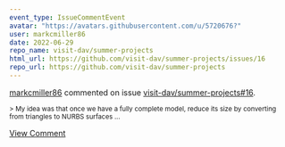 ```yaml
---
event_type: IssueCommentEvent
avatar: "https://avatars.githubusercontent.com/u/5720676?"
user: markcmiller86
date: 2022-06-29
repo_name: visit-dav/summer-projects
html_url: https://github.com/visit-dav/summer-projects/issues/16
repo_url: https://github.com/visit-dav/summer-projects
---
```


<a href='https://github.com/markcmiller86' target='_blank'>markcmiller86</a> commented on issue <a href='https://github.com/visit-dav/summer-projects/issues/16' target='_blank'>visit-dav/summer-projects#16</a>.

<small>> My idea was that once we have a fully complete model, reduce its size by converting from triangles to NURBS surfaces...</small>

<a href='https://github.com/visit-dav/summer-projects/issues/16' target='_blank'>View Comment</a>